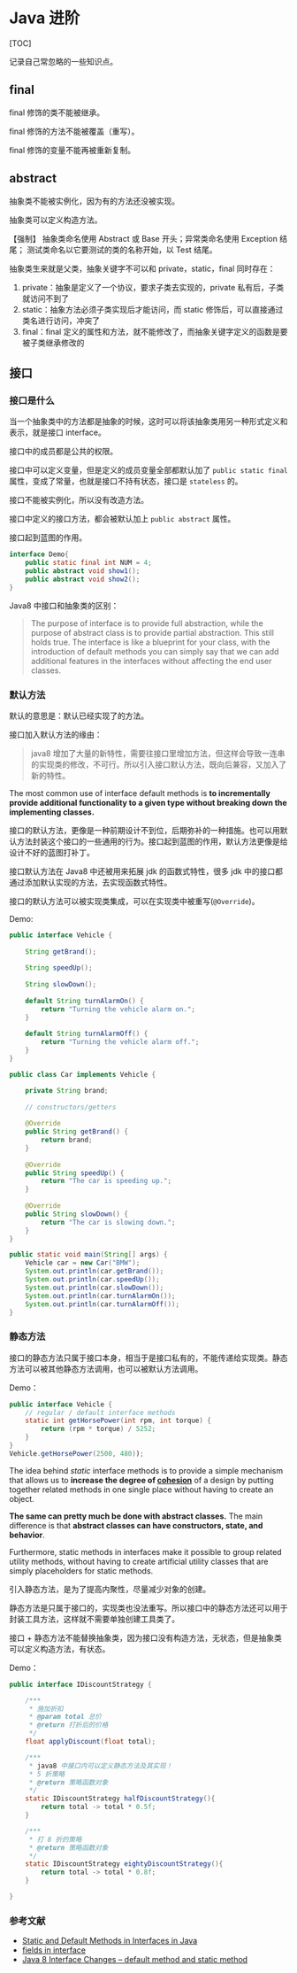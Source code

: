 # Java 进阶

[TOC]

记录自己常忽略的一些知识点。

## final

final 修饰的类不能被继承。

final 修饰的方法不能被覆盖（重写）。

final 修饰的变量不能再被重新复制。



## abstract

抽象类不能被实例化，因为有的方法还没被实现。

抽象类可以定义构造方法。

【强制】 抽象类命名使用 Abstract 或 Base 开头；异常类命名使用 Exception 结尾； 测试类命名以它要测试的类的名称开始，以 Test 结尾。

抽象类生来就是父类，抽象关键字不可以和 private，static，final 同时存在：

1. private：抽象是定义了一个协议，要求子类去实现的，private 私有后，子类就访问不到了
2. static：抽象方法必须子类实现后才能访问，而 static 修饰后，可以直接通过类名进行访问，冲突了
3. final：final 定义的属性和方法，就不能修改了，而抽象关键字定义的函数是要被子类继承修改的



## 接口



### 接口是什么

当一个抽象类中的方法都是抽象的时候，这时可以将该抽象类用另一种形式定义和表示，就是接口 interface。

接口中的成员都是公共的权限。

接口中可以定义变量，但是定义的成员变量全部都默认加了 `public static final` 属性，变成了常量，也就是接口不持有状态，接口是 `stateless` 的。

接口不能被实例化，所以没有改造方法。

接口中定义的接口方法，都会被默认加上 `public abstract` 属性。

接口起到蓝图的作用。

```java
interface Demo{
    public static final int NUM = 4;
    public abstract void show1();
    public abstract void show2();
}
```

Java8 中接口和抽象类的区别：

> The purpose of interface is to provide full abstraction, while the purpose of abstract class is to provide partial abstraction. This still holds true. The interface is like a blueprint for your class, with the introduction of default methods you can simply say that we can add additional features in the interfaces without affecting the end user classes.



### 默认方法

默认的意思是：默认已经实现了的方法。

接口加入默认方法的缘由：

> java8 增加了大量的新特性，需要往接口里增加方法，但这样会导致一连串的实现类的修改，不可行。所以引入接口默认方法，既向后兼容，又加入了新的特性。

The most common use of interface default methods is **to incrementally provide additional functionality to a given type without breaking down the implementing classes.**

接口的默认方法，更像是一种前期设计不到位，后期弥补的一种措施。也可以用默认方法封装这个接口的一些通用的行为。接口起到蓝图的作用，默认方法更像是给设计不好的蓝图打补丁。

接口默认方法在 Java8 中还被用来拓展 jdk 的函数式特性，很多 jdk 中的接口都通过添加默认实现的方法，去实现函数式特性。

接口的默认方法可以被实现类集成，可以在实现类中被重写(`@Override`)。

Demo:

```java
public interface Vehicle {
    
    String getBrand();
    
    String speedUp();
    
    String slowDown();
    
    default String turnAlarmOn() {
        return "Turning the vehicle alarm on.";
    }
    
    default String turnAlarmOff() {
        return "Turning the vehicle alarm off.";
    }
}

public class Car implements Vehicle {

    private String brand;
    
    // constructors/getters
    
    @Override
    public String getBrand() {
        return brand;
    }
    
    @Override
    public String speedUp() {
        return "The car is speeding up.";
    }
    
    @Override
    public String slowDown() {
        return "The car is slowing down.";
    }
}

public static void main(String[] args) { 
    Vehicle car = new Car("BMW");
    System.out.println(car.getBrand());
    System.out.println(car.speedUp());
    System.out.println(car.slowDown());
    System.out.println(car.turnAlarmOn());
    System.out.println(car.turnAlarmOff());
}

```



### 静态方法

接口的静态方法只属于接口本身，相当于是接口私有的，不能传递给实现类。静态方法可以被其他静态方法调用，也可以被默认方法调用。

Demo：

```java
public interface Vehicle {
    // regular / default interface methods
    static int getHorsePower(int rpm, int torque) {
        return (rpm * torque) / 5252;
    }
}
Vehicle.getHorsePower(2500, 480));
```

The idea behind *static* interface methods is to provide a simple mechanism that allows us to **increase the degree of [cohesion](https://en.wikipedia.org/wiki/Cohesion_(computer_science))** of a design by putting together related methods in one single place without having to create an object.

**The same can pretty much be done with abstract classes.** The main difference is that **abstract classes can have constructors, state, and behavior**.

Furthermore, static methods in interfaces make it possible to group related utility methods, without having to create artificial utility classes that are simply placeholders for static methods.

引入静态方法，是为了提高内聚性，尽量减少对象的创建。

静态方法是只属于接口的，实现类也没法重写。所以接口中的静态方法还可以用于封装工具方法，这样就不需要单独创建工具类了。

接口 + 静态方法不能替换抽象类，因为接口没有构造方法，无状态，但是抽象类可以定义构造方法，有状态。

Demo：

```java
public interface IDiscountStrategy {

    /***
     * 施加折扣
     * @param total 总价
     * @return 打折后的价格
     */
    float applyDiscount(float total);

    /***
     * java8 中接口内可以定义静态方法及其实现！
     * 5 折策略
     * @return 策略函数对象
     */
    static IDiscountStrategy halfDiscountStrategy(){
        return total -> total * 0.5f;
    }

    /***
     * 打 8 折的策略
     * @return 策略函数对象
     */
    static IDiscountStrategy eightyDiscountStrategy(){
        return total -> total * 0.8f;
    }

}
```





### 参考文献

* [Static and Default Methods in Interfaces in Java](https://www.baeldung.com/java-static-default-methods)
* [fields in interface](https://stackoverflow.com/questions/9446893/fields-in-interfaces/9446909)
* [Java 8 Interface Changes – default method and static method](https://beginnersbook.com/2017/10/java-8-interface-changes-default-method-and-static-method/)

